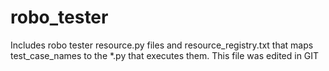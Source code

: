 # robo_tester
Includes robo tester resource.py files and resource_registry.txt that maps test_case_names to the *.py that executes them.
This file was edited in GIT

